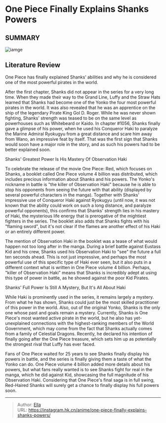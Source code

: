 # One Piece Finally Explains Shanks  Powers


## SUMMARY 

![iamge](https://static1.srcdn.com/wordpress/wp-content/uploads/2022/08/One-Piece-film-Red-poster-featured.jpg)

## Literature Review

One Piece has finally explained Shanks’ abilities and why he is considered one of the most powerful pirates in the world.





After the first chapter, Shanks did not appear in the series for a very long time. When they made their way to the Grand Line, Luffy and the Straw Hats learned that Shanks had become one of the Yonko the four most powerful pirates in the world. It was also revealed that he was an apprentice on the ship of the legendary Pirate King Gol D. Roger. While he was never shown fighting, Shanks&#39; strength was teased to be on the same level as powerhouses such as Whitebeard or Kaido. In chapter #1056, Shanks finally gave a glimpse of his power, when he used his Conqueror Haki to paralyze the Marine Admiral Ryokugyu from a great distance and scare him away from Wano, an impressive feat by itself. That was the first sign that Shanks would soon have a major role in the story, and as such his powers had to be better explained soon.





 Shanks&#39; Greatest Power Is His Mastery Of Observation Haki 
          

To celebrate the release of the movie One Piece: Red, which focuses on Shanks, a booklet called One Piece volume 4 billion was distributed, which includes precious information about Shanks and his powers. The Yonko&#39;s nickname in battle is &#34;the killer of Observation Haki&#34; because he is able to stop his opponents from seeing the future with that ability (displayed by several powerful characters in the manga). Together with Shanks&#39; impressive use of Conqueror Haki against Ryokugyu (until now, it was not known that the ability could work on such a long distance, and paralyze powerful opponents), this confirms that Shanks&#39; strength lies in his mastery of Haki, the mysterious life energy that is prerogative of the mightiest fighters in the series. The booklet also adds that Shanks fights with his &#34;flaming sword&#34;, but it&#39;s not clear if the flames are another effect of his Haki or an entirely different power.




          

The mention of Observation Haki in the booklet was a tease of what would happen not too long after in the manga. During a brief battle against Eustass Kid and his crew, Shanks used his Observation Haki to &#34;see&#34; the future a full ten seconds ahead. This is not just impressive, and perhaps the most powerful use of this specific type of Haki ever seen, but it also puts in a different context what is written in One Piece volume 4 billion. Perhaps, &#34;killer of Observation Haki&#34; means that Shanks is incredibly adept at using this type of power in battle, as he showed against the poor Kid Pirates.



 Shanks&#39; Full Power Is Still A Mystery, But It&#39;s All About Haki 
          




While Haki is prominently used in the series, it remains largely a mystery. From what he has shown, Shanks could just be the most skilled practitioner of this power in the world. Also, out of the original Yonko, Shanks is the only one whose past and goals remain a mystery. Currently, Shanks is One Piece&#39;s most wanted active pirate in the world, but he also has yet-unexplained connections with the highest-ranking members of the World Government, which may come from the fact that Shanks actually comes from a family of Celestial Dragons. Recently, he declared his intention of finally going after the One Piece treasure, which sets him up as potentially the strongest rival that Luffy has ever faced.

Fans of One Piece waited for 25 years to see Shanks finally display his powers in battle, and the series is finally giving them a taste of what the Yonko can do. One Piece volume 4 billion added more details about his powers, but what fans really wanted is to see Shanks fight for real in the manga, which he did against Kid, showcasing the full magnitude of his Observation Haki. Considering that One Piece&#39;s final saga is in full swing, Red-Haired Shanks will surely get a chance to finally display his full powers soon.






---

> Author: [Ella](https://instagram.hk.cn/)  
> URL: https://instagram.hk.cn/anime/one-piece-finally-explains-shanks-powers/  

